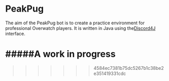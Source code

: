 # PeakPug
The aim of the PeakPug bot is to create a practice environment for professional Overwatch players.
It is written in Java using the[Discord4J](https://github.com/austinv11/Discord4J) interface.

#####A work in progress
=======
>>>>>>> 4584ec7381b75dc5267b1c38be2e351419331cdc
